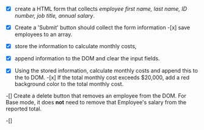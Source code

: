 -[x] create a HTML form that collects _employee first name, last name, ID number, job title, annual salary_.

<!-- all this above is related to HTML / storing info in an object. -->

-[x] Create a 'Submit' button should collect the form information -[x] save employees to an array.

- [x] store the information to calculate monthly costs,
- [x] append information to the DOM and clear the input fields.
- [x] Using the stored information, calculate monthly costs and append this to the to DOM. -[x] If the total monthly cost exceeds $20,000, add a red background color to the total monthly cost.
<!-- All this above is involved with button -->

-[] Create a delete button that removes an employee from the DOM. For Base mode, it does **not** need to remove that Employee's salary from the reported total.

-[]
